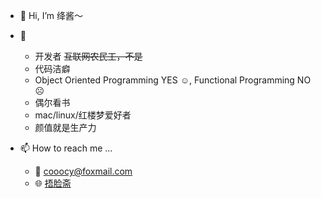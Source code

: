 - 👋 Hi, I’m 绛酱～

- 👀 
  - 开发者 ~~互联网农民工，不是~~
  - 代码洁癖
  - Object Oriented Programming YES ☺︎, Functional Programming NO ☹︎
  - 偶尔看书
  - mac/linux/红楼梦爱好者
  - 颜值就是生产力

- 📫 How to reach me ...
  - 📧 cooocy@foxmail.com
  - 🌐 [捂脸斋](https://www.5lian.ink)


<!---
cooocy/cooocy is a ✨ special ✨ repository because its `README.md` (this file) appears on your GitHub profile.
You can click the Preview link to take a look at your changes.
--->
